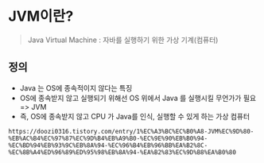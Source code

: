 # JVM이란?
> Java Virtual Machine : 자바를 실행하기 위한 가상 기계(컴퓨터)

## 정의
 - Java 는 OS에 종속적이지 않다는 특징
 - OS에 종속받지 않고 실행되기 위해선 OS 위에서 Java 를 실행시킬 무언가가 필요
  => JVM
 - 즉, OS에 종속받지 않고 CPU 가 Java를 인식, 실행할 수 있게 하는 가상 컴퓨터 

`https://doozi0316.tistory.com/entry/1%EC%A3%BC%EC%B0%A8-JVM%EC%9D%80-%EB%AC%B4%EC%97%87%EC%9D%B4%EB%A9%B0-%EC%9E%90%EB%B0%94-%EC%BD%94%EB%93%9C%EB%8A%94-%EC%96%B4%EB%96%BB%EA%B2%8C-%EC%8B%A4%ED%96%89%ED%95%98%EB%8A%94-%EA%B2%83%EC%9D%B8%EA%B0%80`